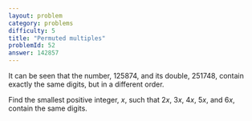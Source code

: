 ```yaml
---
layout: problem
category: problems
difficulty: 5
title: "Permuted multiples"
problemId: 52
answer: 142857
---
```

It can be seen that the number, 125874, and its double, 251748, contain exactly the same digits, but in a different order.

Find the smallest positive integer, *x*, such that 2*x*, 3*x*, 4*x*, 5*x*, and 6*x*, contain the same digits.